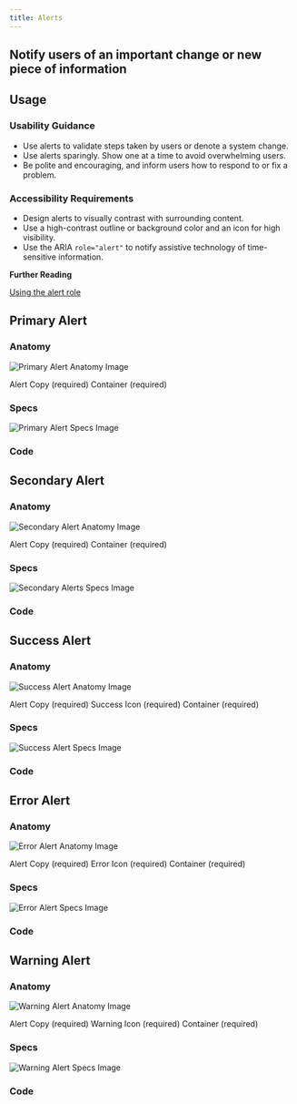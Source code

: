 ```yaml
---
title: Alerts
---
```


## Notify users of an important change or new piece of information

## **Usage**

### **Usability Guidance**

* Use alerts to validate steps taken by users or denote a system change.
* Use alerts sparingly. Show one at a time to avoid overwhelming users.
* Be polite and encouraging, and inform users how to respond to or fix a problem.

### **Accessibility Requirements**

* Design alerts to visually contrast with surrounding content.
* Use a high-contrast outline or background color and an icon for high visibility.
* Use the ARIA `role="alert"` to notify assistive technology of time-sensitive information.

**Further Reading**

[Using the alert role](https://developer.mozilla.org/en-US/docs/Web/Accessibility/ARIA/ARIA_Techniques/Using_the_alert_role)

## **Primary Alert**

### **Anatomy**

![Primary Alert Anatomy Image](/docs/img/Alerts/primaryalert-anatomy.jpg)

Alert Copy (required)
Container (required)


### **Specs**

![Primary Alert Specs Image](/docs/img/Alerts/primaryalert-specs.jpg)  

### **Code**

<!--Primary Alert code here, if applicable-->

## **Secondary Alert**

### **Anatomy**

![Secondary Alert Anatomy Image](/docs/img/Alerts/secondaryalert-anatomy.jpg)

Alert Copy (required)
Container (required)

### **Specs**

![Secondary Alerts Specs Image](/docs/img/Alerts/secondaryalert-specs.jpg)

### **Code**

<!--Secondary Alert code here, if applicable-->

## **Success Alert**

### **Anatomy**

![Success Alert Anatomy Image](/docs/img/Alerts/successalert-anatomy.jpg)

Alert Copy (required)
Success Icon (required)
Container (required)


### **Specs**

![Success Alert Specs Image](/docs/img/Alerts/successalert-specs.jpg)

### **Code**

<!--Success Alert code here, if applicable-->

## **Error Alert**

### **Anatomy**

![Error Alert Anatomy Image](/docs/img/Alerts/erroralert-anatomy.jpg)

Alert Copy (required)
Error Icon (required)
Container (required)


### **Specs**

![Error Alert Specs Image](/docs/img/Alerts/erroralert-specs.jpg)  

### **Code**

<!--Error Alert code here, if applicable-->

## **Warning Alert**

### **Anatomy**

![Warning Alert Anatomy Image](/docs/img/Alerts/warningalert-anatomy.jpg)

Alert Copy (required)
Warning Icon (required)
Container (required)


### **Specs**

![Warning Alert Specs Image](/docs/img/Alerts/warningalert-specs.jpg)  

### **Code**

<!--Warning Alert code here, if applicable-->
